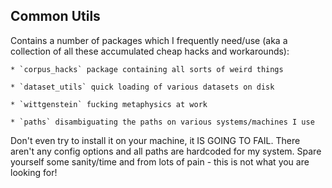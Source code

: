 ## Common Utils

Contains a number of packages which I frequently need/use (aka a collection of all these accumulated cheap hacks and workarounds):

	* `corpus_hacks` package containing all sorts of weird things

	* `dataset_utils` quick loading of various datasets on disk

	* `wittgenstein` fucking metaphysics at work

	* `paths` disambiguating the paths on various systems/machines I use


Don't even try to install it on your machine, it IS GOING TO FAIL. There aren't any config options and all paths are hardcoded for my system.
Spare yourself some sanity/time and from lots of pain - this is not what you are looking for!